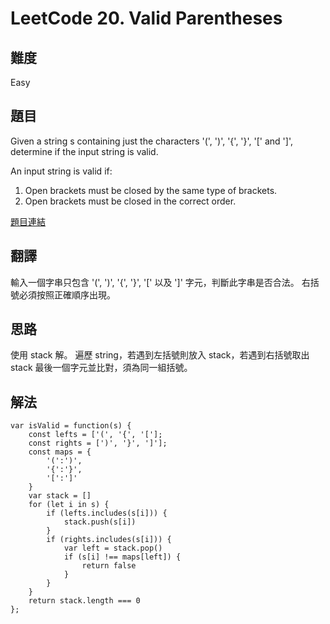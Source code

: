 # LeetCode 20. Valid Parentheses

## 難度

Easy

## 題目

Given a string s containing just the characters '(', ')', '{', '}', '[' and ']', determine if the input string is valid.

An input string is valid if:

1. Open brackets must be closed by the same type of brackets.
2. Open brackets must be closed in the correct order.

[題目連結](https://leetcode.com/problems/valid-parentheses/)

## 翻譯

輸入一個字串只包含 '(', ')', '{', '}', '[' 以及 ']' 字元，判斷此字串是否合法。
右括號必須按照正確順序出現。

## 思路

使用 stack 解。
遍歷 string，若遇到左括號則放入 stack，若遇到右括號取出 stack 最後一個字元並比對，須為同一組括號。

## 解法

```
var isValid = function(s) {
    const lefts = ['(', '{', '['];
    const rights = [')', '}', ']'];
    const maps = {
        '(':')',
        '{':'}',
        '[':']'
    }
    var stack = []
    for (let i in s) {
        if (lefts.includes(s[i])) {
            stack.push(s[i])
        }
        if (rights.includes(s[i])) {
            var left = stack.pop()
            if (s[i] !== maps[left]) {
                return false
            } 
        }
    }
    return stack.length === 0
};
```